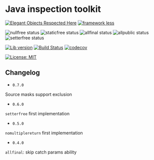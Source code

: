 # Java inspection toolkit

[![Elegant Objects Respected Here](https://www.elegantobjects.org/badge.svg)](https://www.elegantobjects.org)
[![framework less](http://frameworklessmovement.org/img/frameworkless__badge-github.svg)](https://github.com/frameworkless-movement/manifesto)

![nullfree status](https://iwillfailyou.com/nullfree/iwillfailyou/java-inspections)
![staticfree status](https://iwillfailyou.com/staticfree/iwillfailyou/java-inspections)
![allfinal status](https://iwillfailyou.com/allfinal/iwillfailyou/java-inspections)
![allpublic status](https://iwillfailyou.com/allpublic/iwillfailyou/java-inspections)
![setterfree status](https://iwillfailyou.com/setterfree/iwillfailyou/java-inspections)

[![Lib version](https://img.shields.io/maven-central/v/com.iwillfailyou/java-inspections.svg?label=lib)](https://maven-badges.herokuapp.com/maven-central/com.iwillfailyou/java-inspections)
[![Build Status](https://travis-ci.com/iwillfailyou/java-inspections.svg?branch=master)](https://travis-ci.com/iwillfailyou/java-inspections)
[![codecov](https://codecov.io/gh/iwillfailyou/java-inspections/branch/master/graph/badge.svg)](https://codecov.io/gh/iwillfailyou/java-inspections)

[![License: MIT](https://img.shields.io/badge/License-MIT-yellow.svg)](https://github.com/iwillfailyou/java-inspections/blob/master/LICENSE)


## Changelog
- `0.7.0`

Source masks support exclusion

- `0.6.0`

`setterfree` first implementation

- `0.5.0`

`nomultiplereturn` first implementation

- `0.4.0` 

`allfinal`: skip catch params ability 


